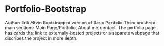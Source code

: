 # Portfolio-Bootstrap
Author: Erik Alfvin
Bootstrapped version of Basic Portfolio
There are three main sections: Main Page/Portfolio, About me, contact.
The portfolio page has cards that link to externally-hosted projects or a separete webpage that discribes the project in more depth.
